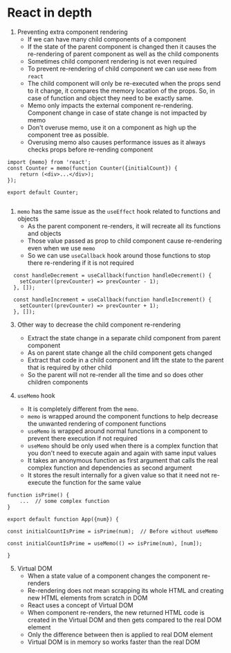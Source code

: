 # React in depth

1. Preventing extra component rendering
    - If we can have many child components of a component
    - If the state of the parent component is changed then it causes the re-rendering of parent component as well as the child components
    - Sometimes child component rendering is not even required
    - To prevent re-rendering of child component we can use `memo` from `react`
    - The child component will only be re-executed when the props send to it change, it compares the memory location of the props. So, in case of function and object they need to be exactly same.
    - Memo only impacts the external component re-rendering. Component change in case of state change is not impacted by memo
    - Don't overuse memo, use it on a component as high up the component tree as possible.
    - Overusing memo also causes performance issues as it always checks props before re-rending component

```
import {memo} from 'react';
const Counter = memo(function Counter({initialCount}) {
    return (<div>...</div>);
});

export default Counter;


```

1. `memo` has the same issue as the `useEffect` hook related to functions and objects
   - As the parent component re-renders, it will recreate all its functions and objects
   - Those value passed as prop to child component cause re-rendering even when we use `memo`
   - So we can use `useCallback` hook around those functions to stop there re-rendering if it is not required

```
  const handleDecrement = useCallback(function handleDecrement() {
    setCounter((prevCounter) => prevCounter - 1);
  }, []);

  const handleIncrement = useCallback(function handleIncrement() {
    setCounter((prevCounter) => prevCounter + 1);
  }, []);

```

3. Other way to decrease the child component re-rendering
   - Extract the state change in a separate child component from parent component
   - As on parent state change all the child component gets changed
   - Extract that code in a child component and lift the state to the parent that is required by other child
   - So the parent will not re-render all the time and so does other children components

4. `useMemo` hook
   - It is completely different from the `memo`.
   - `memo` is wrapped around the component functions to help decrease the unwanted rendering of component functions
   - `useMemo` is wrapped around normal functions in a component to prevent there execution if not required
   - `useMemo` should be only used when there is a complex function that you don't need to execute again and again with same input values
   - It takes an anonymous function as first argument that calls the real complex function and dependencies as second argument
   - It stores the result internally for a given value so that it need not re-execute the function for the same value

```
function isPrime() {
    ...  // some complex function
}

export default function App({num}) {

const initialCountIsPrime = isPrime(num);  // Before without useMemo

const initialCountIsPrime = useMemo(() => isPrime(num), [num]);

}

```

5. Virtual DOM
   - When a state value of a component changes the component re-renders
   - Re-rendering does not mean scrapping its whole HTML and creating new HTML elements from scratch in DOM
   - React uses a concept of Virtual DOM
   - When component re-renders, the new returned HTML code is created in the Virtual DOM and then gets compared to the real DOM element
   - Only the difference between then is applied to real DOM element
   - Virtual DOM is in memory so works faster than the real DOM